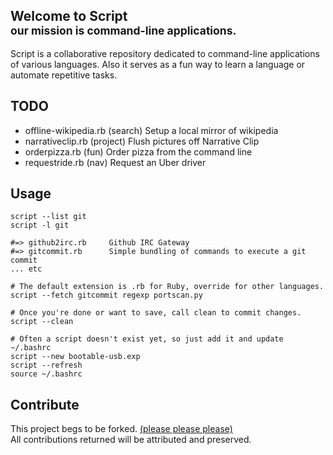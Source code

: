 Welcome to Script <br/><small>our mission is command-line applications.</small>
--------------
Script is a collaborative repository dedicated to command-line applications of various languages. Also it serves as a fun way to learn a language or automate repetitive tasks.

TODO
--------------

+ offline-wikipedia.rb (search) Setup a local mirror of wikipedia
+ narrativeclip.rb (project) Flush pictures off Narrative Clip 
+ orderpizza.rb (fun) Order pizza from the command line
+ requestride.rb (nav) Request an Uber driver

Usage
--------------

```
script --list git
script -l git

#=> github2irc.rb     Github IRC Gateway
#=> gitcommit.rb      Simple bundling of commands to execute a git commit
... etc

# The default extension is .rb for Ruby, override for other languages.
script --fetch gitcommit regexp portscan.py

# Once you're done or want to save, call clean to commit changes.
script --clean

# Often a script doesn't exist yet, so just add it and update ~/.bashrc
script --new bootable-usb.exp
script --refresh
source ~/.bashrc
```

Contribute
--------------

This project begs to be forked. [(please please please)](https://github.com/wurde/script/fork)<br/>
All contributions returned will be attributed and preserved.
